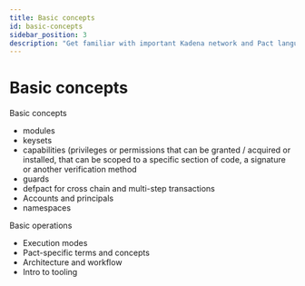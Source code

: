 ```yaml
---
title: Basic concepts
id: basic-concepts
sidebar_position: 3
description: "Get familiar with important Kadena network and Pact language concepts and terminology."
---
```


# Basic concepts

Basic concepts
- modules
- keysets
- capabilities (privileges or permissions that can be granted / acquired or installed, that can be scoped to a specific section of code, a signature or another verification method 
- guards
- defpact for cross chain and multi-step transactions 
- Accounts and principals 
- namespaces

Basic operations
* Execution modes
* Pact-specific terms and concepts
* Architecture and workflow
* Intro to tooling
